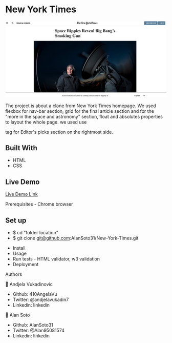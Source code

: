 # New York Times

![screenshot](/images/Screenshot.png)

The project is about a clone from New York Times homepage. We used flexbox for nav-bar section, grid for the final article section and for the "more in the space and astronomy" section, float and absolutes properties to layout the whole page. we used use <aside> tag for Editor's picks section on the rightmost side.

## Built With

- HTML
- CSS

## Live Demo

[Live Demo Link](https://alansoto31.github.io/New-York-Times/)

Prerequisites - Chrome browser

## Set up

 - $ cd "folder location"
 - $ git clone git@github.com:AlanSoto31/New-York-Times.git
* Install
* Usage 
* Run tests - HTML validator, w3 validation
* Deployment 

Authors

👤 Andjela Vukadinovic

 - Github: 410AngelaVu
 - Twitter: @andjelavukadin7
 - Linkedin: linkedin

👤 Alan Soto

 - Github: AlanSoto31
 - Twitter: @Alan95081574
 - Linkedin: linkedin